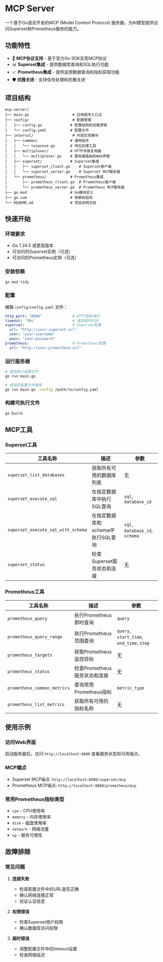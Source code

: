 # MCP Server

一个基于Go语言开发的MCP (Model Context Protocol) 服务器，为AI模型提供访问Superset和Prometheus服务的能力。

## 功能特性

- 🔌 **MCP协议支持** - 基于官方Go SDK实现MCP协议
- 📊 **Superset集成** - 提供数据库查询和SQL执行功能
- 📈 **Prometheus集成** - 提供监控数据查询和指标获取功能
- 🛡️ **优雅关闭** - 支持信号处理和优雅关闭

## 项目结构

```
mcp-server/
├── main.go                    # 应用程序入口点
├── config/                    # 配置管理
│   ├── config.go             # 配置结构和加载逻辑
│   └── config.yaml           # 配置文件
├── internal/                  # 内部实现模块
│   ├── common/               # 通用组件
│   │   └── response.go       # 响应处理工具
│   ├── multiplexer/          # HTTP多路复用器
│   │   └── multiplexer.go    # 服务器路由和Web界面
│   ├── superset/             # Superset集成
│   │   ├── superset_client.go    # Superset客户端
│   │   └── superset_server.go    # Superset MCP服务器
│   └── prometheus/           # Prometheus集成
│       ├── prometheus_client.go  # Prometheus客户端
│       └── prometheus_server.go  # Prometheus MCP服务器
├── go.mod                    # Go模块定义
├── go.sum                    # 依赖校验和
└── README.md                 # 项目说明文档
```

## 快速开始

### 环境要求

- Go 1.24.5 或更高版本
- 可访问的Superset实例（可选）
- 可访问的Prometheus实例（可选）

### 安装依赖

```bash
go mod tidy
```

### 配置

编辑 `config/config.yaml` 文件：

```yaml
http_port: "8080"              # HTTP服务端口
timeout: "30s"                 # 请求超时时间
superset:                      # Superset配置
  url: "http://your-superset-url"
  user: "your-username"
  pass: "your-password"
prometheus:                    # Prometheus配置
  url: "http://your-prometheus-url"
```

### 运行服务器

```bash
# 使用默认配置文件
go run main.go

# 或指定配置文件路径
go run main.go -config /path/to/config.yaml
```

### 构建可执行文件

```bash
go build
```

## MCP工具

### Superset工具

| 工具名称 | 描述 | 参数 |
|---------|------|------|
| `superset_list_databases` | 获取所有可用的数据库列表 | 无 |
| `superset_execute_sql` | 在指定数据库中执行SQL查询 | `sql`, `database_id` |
| `superset_execute_sql_with_schema` | 在指定数据库和schema中执行SQL查询 | `sql`, `database_id`, `schema` |
| `superset_status` | 检查Superset服务状态和连接 | 无 |

### Prometheus工具

| 工具名称 | 描述 | 参数 |
|---------|------|------|
| `prometheus_query` | 执行Prometheus即时查询 | `query` |
| `prometheus_query_range` | 执行Prometheus范围查询 | `query`, `start_time`, `end_time`, `step` |
| `prometheus_targets` | 获取Prometheus监控目标 | 无 |
| `prometheus_status` | 检查Prometheus服务状态和连接 | 无 |
| `prometheus_common_metrics` | 查询常用Prometheus指标 | `metric_type` |
| `prometheus_list_metrics` | 获取所有可用的指标名称 | 无 |

## 使用示例

### 访问Web界面

启动服务器后，访问 `http://localhost:8080` 查看服务状态和可用端点。

### MCP端点

- Superset MCP端点: `http://localhost:8080/superset/mcp`
- Prometheus MCP端点: `http://localhost:8080/prometheus/mcp`

### 常用Prometheus指标类型

- `cpu` - CPU使用率
- `memory` - 内存使用率
- `disk` - 磁盘使用率
- `network` - 网络流量
- `up` - 服务可用性

## 故障排除

### 常见问题

1. **连接失败**
   - 检查配置文件中的URL是否正确
   - 确认网络连接正常
   - 验证认证信息

2. **权限错误**
   - 检查Superset用户权限
   - 确认数据库访问权限

3. **超时错误**
   - 调整配置文件中的timeout设置
   - 检查网络延迟
